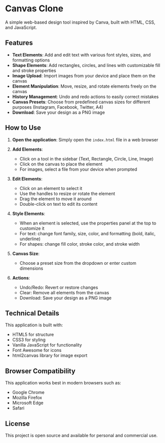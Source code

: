 # Canvas Clone

A simple web-based design tool inspired by Canva, built with HTML, CSS, and JavaScript.

## Features

- **Text Elements**: Add and edit text with various font styles, sizes, and formatting options
- **Shape Elements**: Add rectangles, circles, and lines with customizable fill and stroke properties
- **Image Upload**: Import images from your device and place them on the canvas
- **Element Manipulation**: Move, resize, and rotate elements freely on the canvas
- **History Management**: Undo and redo actions to easily correct mistakes
- **Canvas Presets**: Choose from predefined canvas sizes for different purposes (Instagram, Facebook, Twitter, A4)
- **Download**: Save your design as a PNG image

## How to Use

1. **Open the application**: Simply open the `index.html` file in a web browser

2. **Add Elements**:
   - Click on a tool in the sidebar (Text, Rectangle, Circle, Line, Image)
   - Click on the canvas to place the element
   - For images, select a file from your device when prompted

3. **Edit Elements**:
   - Click on an element to select it
   - Use the handles to resize or rotate the element
   - Drag the element to move it around
   - Double-click on text to edit its content

4. **Style Elements**:
   - When an element is selected, use the properties panel at the top to customize it
   - For text: change font family, size, color, and formatting (bold, italic, underline)
   - For shapes: change fill color, stroke color, and stroke width

5. **Canvas Size**:
   - Choose a preset size from the dropdown or enter custom dimensions

6. **Actions**:
   - Undo/Redo: Revert or restore changes
   - Clear: Remove all elements from the canvas
   - Download: Save your design as a PNG image

## Technical Details

This application is built with:
- HTML5 for structure
- CSS3 for styling
- Vanilla JavaScript for functionality
- Font Awesome for icons
- html2canvas library for image export

## Browser Compatibility

This application works best in modern browsers such as:
- Google Chrome
- Mozilla Firefox
- Microsoft Edge
- Safari

## License

This project is open source and available for personal and commercial use.